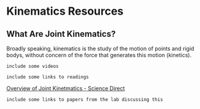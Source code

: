 # Kinematics Resources

## What Are Joint Kinematics?

Broadly speaking, kinematics is the study of the motion of points and rigid bodys, without concern of the force that generates this motion (kinetics).

`include some videos`

`include some links to readings`

[Overview of Joint Kinetmatics - Science Direct](https://www.sciencedirect.com/topics/engineering/joint-kinematics)

`include some links to papers from the lab discussing this `

